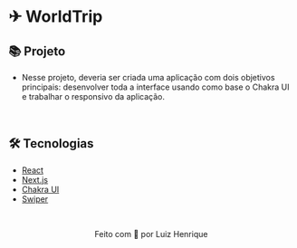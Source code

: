 # ✈ WorldTrip 

## 📚 Projeto
* Nesse projeto, deveria ser criada uma aplicação com dois objetivos principais: desenvolver toda a interface usando como base o Chakra UI e trabalhar o responsivo da aplicação.

&nbsp;

## 🛠️ Tecnologias

* [React](https://pt-br.reactjs.org/E)
* [Next.js](https://nextjs.org/)
* [Chakra UI](https://chakra-ui.com/)
* [Swiper](https://swiperjs.com/react)

&nbsp;

<p align="center">Feito com 💙 por Luiz Henrique</p>

